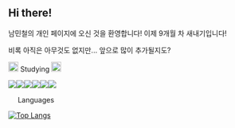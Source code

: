 ## Hi there!
남민철의 개인 페이지에 오신 것을 환영합니다!
이제 9개월 차 새내기입니다!

비록 아직은 아무것도 없지만...
앞으로 많이 추가될지도?


<img src="https://pic.sopili.net/pub/emoji/twitter/2/72x72/1f4dd.png" width=20 height=20> Studying <img src="https://pic.sopili.net/pub/emoji/twitter/2/72x72/1f4dd.png" width=20 height=20> 

<img src="https://img.shields.io/badge/HTML5-E34F26?style=flat-square&logo=HTML5&logoColor=white"/><img src="https://img.shields.io/badge/CSS3-1572B6?style=flat-square&logo=CSS3&logoColor=white"/><img src="https://img.shields.io/badge/Javascript-F7DF1E?style=flat-square&logo=Javascript&logoColor=white"/><img src="https://img.shields.io/badge/TypeScript-3178C6?style=flat-square&logo=TypeScript&logoColor=white"/><img src="https://img.shields.io/badge/React-61DAFB?style=flat-square&logo=React&logoColor=white"/><img src="https://img.shields.io/badge/NestJS-E0234E?style=flat-square&logo=NestJS&logoColor=white"/>

<img src="https://pic.sopili.net/pub/emoji/twitter/2/72x72/1f6e0.png" width=15 height=15> Languages <img src="https://pic.sopili.net/pub/emoji/twitter/2/72x72/1f6e0.png" width=15 height=15>

[![Top Langs](https://github-readme-stats.vercel.app/api/top-langs/?username=NMincheol)](https://github.com/NMincheol/github-readme-stats)







